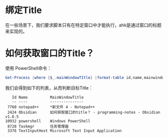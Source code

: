 # 绑定Title

在一些场景下，我们要求脚本只有在特定窗口中才能执行，ahk是通过窗口的标题来实现的。

# 如何获取窗口的Title？

使用 PowerShell命令：

```powershell
Get-Process |where {$_.mainWindowTItle} |format-table id,name,mainwindowtitle
```

我们会得到如下的列表，从而判断目标Title：

```
   Id Name          MainWindowTitle
   -- ----          ---------------
 7760 notepad++     *新文件 4 - Notepad++
 2424 Obsidian      如何获取窗口的title？ - programming-notes - Obsidian v1.6.5
10932 powershell    Windows PowerShell
 8728 Taskmgr       任务管理器
 3376 TextInputHost Microsoft Text Input Application
```